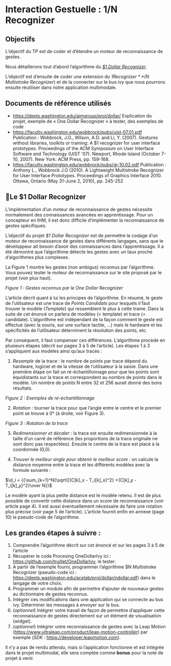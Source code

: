 # Interaction Gestuelle : $1/$N Recognizer
## Objectifs
L’objectif du TP est de coder et d’étendre un moteur de reconnaissance de gestes.

Nous  détaillerons  tout  d’abord  l’algorithme  du  *[$1  Dollar  Recognizer](https://depts.washington.edu/acelab/proj/dollar/index.html)*.

L’objectif est d’ensuite de coder une extension du *$1 Recognizer* *($N Multistroke Recognizer*) et de la connecter sur le bus ivy que nous pourrons ensuite réutiliser dans notre application multimodale.

## Documents de référence utilisés
* https://depts.washington.edu/aimgroup/proj/dollar/
Explication du projet, exemple de « One Dollar Recognizer » à tester, des exemples de code
* https://faculty.washington.edu/wobbrock/pubs/uist-07.01.pdf
Publication : Wobbrock, J.O., Wilson, A.D. and Li, Y. (2007). Gestures without libraries, toolkits or training: A $1 recognizer for user interface prototypes. Proceedings of the ACM Symposium on User Interface Software and Technology (UIST '07). Newport, Rhode Island (October 7-10, 2007). New York: ACM Press, pp. 159-168.
* https://faculty.washington.edu/wobbrock/pubs/gi-10.02.pdf
Publication : Anthony L., Wobbrock J.O (2010). A Lightweight Multistroke Recognizer for User
Interface Prototypes. Proceedings of Graphics Interface 2010. Ottawa, Ontario (May 31-June
2, 2010), pp. 245-252

## Le $1 Dollar Recognizer
L’implémentation d’un moteur de reconnaissance de gestes nécessite normalement des  connaissances avancées en apprentissage. Pour un concepteur en IHM, il est donc difficile d’implémenter la reconnaissance de gestes spécifiques.

L’objectif du projet *$1  Dollar Recognizer* est de permettre le codage d’un moteur de reconnaissance de  gestes  dans  différents  langages, sans  que  le  développeur  ait  besoin
d’avoir  des connaissances  dans l’apprentissage. Il a été démontré que l’algorithme détecte les gestes avec un taux proche d’algorithmes plus complexes.

La  Figure  1  montre  les  gestes  (non ambigus)  reconnus  par  l’algorithme.
Vous  pouvez  tester  le  moteur  de reconnaissance sur le site proposé par le projet (voir plus haut).

*Figure 1 : Gestes reconnus par le One Dollar Recognizer*

L’article décrit quant à lui les principes de l’algorithme.
En résumé, le geste de l’utilisateur est une trace de *Points Candidats* pour lesquels il faut trouver le modèle (*Template*) qui ressemblent le plus à cette trame. Dans la suite de cet énoncé on parlera de modèles (= template) et trace (= candidate).
L’algorithme est indépendant de la façon comment le geste est effectué (avec la souris, sur une surface tactile, ...) mais le hardware et les spécificités de l’utilisateur déterminent la résolution des points, etc.

Par conséquent, il faut compenser ces différences. L’algorithme procède en plusieurs étapes (décrit sur pages 3 à 5 de l’article). Les étapes 1 à 3 s’appliquent aux modèles ainsi qu’aux traces :
1. *Resample* de la trace : le nombre de points par trace dépend du hardware, logiciel et de
la vitesse de l’utilisateur à la saisie. Dans une première étape on fait un ré-échantillonnage pour que  les  points  sont  équidistants  sur  la  trace  et  correspondent  au  nombre  de  points  dans  le modèle. Un nombre de points N entre 32 et 256 aurait donné des bons résultats.

*Figure 2 : Exemples de ré-échantillonnage*

2. *Rotation* : tourner la trace pour que l’angle entre le centre et le premier point se trouve à 0° (à droite, voir Figure 3).

*Figure 3 : Rotation de la trace*

3.  *Redimensionner  et  décaler* :  la  trace  est  ensuite  redimensionnée  à  la  taille  d’un  carré  de référence (les proportions de la trace originale ne sont donc pas respectées). Ensuite le centre de la trace est placé à la coordonnée (0,0).

4.  *Trouver le meilleur angle pour obtenir le meilleur score* : on calcule la distance moyenne entre la trace et les différents modèles avec la formule suivante :

$\d_i = {{\sum_{k=1}^N{\sqrt{[(C[k]_x - T_i[k]_x}^2} +{C[k]_y - T_i[k]_y}^2}\over N}}$

Le modèle ayant la plus petite distance est le modèle retenu. Il est de plus possible de convertir cette distance dans un score de reconnaissance (voir article page 4). Il est aussi éventuellement nécessaire de faire une rotation plus précise (voir page 5 de l’article).
L’article fournit enfin en annexe (page 10) le pseudo-code de l’algorithme.

## Les grandes étapes à suivre :

1. Comprendre l’algorithme décrit sur cet énoncé et sur les pages 3 à 5 de l’article
2. Récupérer  le  code  Procesing  OneDollarIvy  ici : https://github.com/truillet/OneDollarIvy,  le tester.
3. A  partir  de  l’exemple  fourni,  programmer  l’algorithme  $N  Multistroke  Recognizer  (pseudo-code  ici :  https://depts.washington.edu/acelab/proj/dollar/ndollar.pdf)  dans  le  langage  de votre choix.
4. Programmer  un  module  afin  de  permettre  d’ajouter  de  nouveaux  gestes  au  dictionnaire  de gestes reconnus.
5. Intégrer  ces  modifications  dans  une  application  qui  se  connecte  au  bus  ivy.  Déterminer  les messages à envoyer sur le bus.
6. (*optionnel*) Intégrer votre travail de façon de permettre d’appliquer cette reconnaissance de
gestes directement sur un élément de visualisation (widget).
7. (*optionnel*) Intégrer votre reconnaissance de gestes avec la Leap Motion
(https://www.ultraleap.com/product/leap-motion-controller) par exemple
(*SDK* : https://developer.leapmotion.com).

Il n’y a pas de rendu attendu, mais si l’application fonctionne et est intégrée dans le projet multimodal, elle sera comptée comme **bonus** pour la note de projet à venir.
